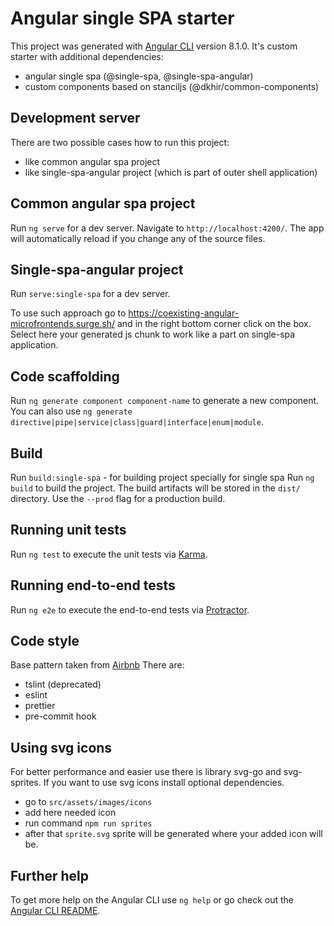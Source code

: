 # Angular single SPA starter

This project was generated with [Angular CLI](https://github.com/angular/angular-cli) version 8.1.0.
It's custom starter with additional dependencies:
- angular single spa (@single-spa, @single-spa-angular)
- custom components based on stanciljs (@dkhir/common-components)

## Development server
There are two possible cases how to run this project: 
- like common angular spa project 
- like single-spa-angular project (which is part of outer shell application)

## Common angular spa project 
Run `ng serve` for a dev server. Navigate to `http://localhost:4200/`. The app will automatically reload if you change any of the source files.

## Single-spa-angular project
Run `serve:single-spa` for a dev server.

To use such approach go to https://coexisting-angular-microfrontends.surge.sh/ and in the right bottom corner click on the box.
Select here your generated js chunk to work like a part on single-spa application.

## Code scaffolding

Run `ng generate component component-name` to generate a new component. You can also use `ng generate directive|pipe|service|class|guard|interface|enum|module`.

## Build
Run `build:single-spa` - for building project specially for single spa
Run `ng build` to build the project. The build artifacts will be stored in the `dist/` directory. Use the `--prod` flag for a production build.

## Running unit tests

Run `ng test` to execute the unit tests via [Karma](https://karma-runner.github.io).

## Running end-to-end tests

Run `ng e2e` to execute the end-to-end tests via [Protractor](http://www.protractortest.org/).

## Code style

Base pattern taken from [Airbnb](https://github.com/airbnb/javascript)
There are:
- tslint (deprecated)
- eslint
- prettier
- pre-commit hook

## Using svg icons

For better performance and easier use there is library svg-go and svg-sprites.
If you want to use svg icons install optional dependencies.
- go to `src/assets/images/icons`
- add here needed icon
- run command `npm run sprites`
- after that `sprite.svg` sprite will be generated
where your added icon will be.

## Further help

To get more help on the Angular CLI use `ng help` or go check out the [Angular CLI README](https://github.com/angular/angular-cli/blob/master/README.md).

